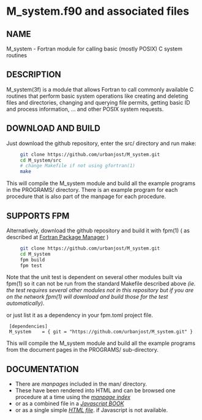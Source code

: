 # M_system.f90 and associated files

## NAME

   M_system - Fortran module for calling basic (mostly POSIX) C system routines

## DESCRIPTION

M_system(3f) is a module that allows Fortran to call commonly available C
routines that perform basic system operations like creating and deleting
files and directories, changing and querying file permits, getting basic
ID and process information, ... and other POSIX system requests.


## DOWNLOAD AND BUILD
Just download the github repository, enter the src/ directory and run make:

```bash
     git clone https://github.com/urbanjost/M_system.git
     cd M_system/src
     # change Makefile if not using gfortran(1)
     make
```
This will compile the M_system module and build all the example programs
in the PROGRAMS/ directory. There is an example program for each procedure
that is also part of the manpage for each procedure.

## SUPPORTS FPM

Alternatively, download the github repository and
build it with fpm(1) ( as described at [Fortran Package
Manager](https://github.com/fortran-lang/fpm) )

```bash
     git clone https://github.com/urbanjost/M_system.git
     cd M_system
     fpm build
     fpm test
```

Note that the unit test is dependent on several other modules built via
fpm(1) so it can not be run from the standard Makefile described above
_(ie. the test requires several other modules not in this repository but
if you are on the network fpm(1) will download and build those for the
test automatically)_.

or just list it as a dependency in your fpm.toml project file.

     [dependencies]
     M_system    = { git = "https://github.com/urbanjost/M_system.git" }

This will compile the M_system module and build all the example programs from
the document pages in the PROGRAMS/ sub-directory.

## DOCUMENTATION

 + There are *manpages* included in the man/ directory. 
 + These have been rendered into HTML and can be browsed one procedure at a time
   using the
   [*manpage index*](https://urbanjost.github.io/M_system/index.html)
 + or as a combined file in a
   [*Javascript BOOK*](https://urbanjost.github.io/M_system/BOOK_M_system.html)
 + or as a single simple [*HTML file*](https://urbanjost.github.io/M_system/M_system.html).
   if Javascript is not available.
